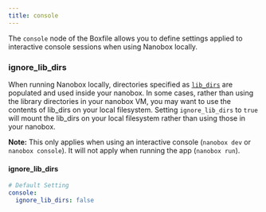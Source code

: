 ```yaml
---
title: console
---
```


The `console` node of the Boxfile allows you to define settings applied to interactive console sessions when using Nanobox locally.

### ignore\_lib\_dirs
When running Nanobox locally, directories specified as [`lib_dirs`](/boxfile/build/#library_directories) are populated and used inside your nanobox. In some cases, rather than using the library directories in your nanobox VM, you may want to use the contents of lib\_dirs on your local filesystem. Setting `ignore_lib_dirs` to `true` will mount the lib_dirs on your local filesystem rather than using those in your nanobox.

**Note:** This only applies when using an interactive console (`nanobox dev` or `nanobox console`). It will not apply when running the app (`nanobox run`).

#### ignore\_lib\_dirs
```yaml
# Default Setting
console:
  ignore_lib_dirs: false
```